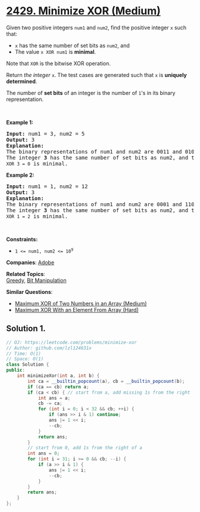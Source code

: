 # [2429. Minimize XOR (Medium)](https://leetcode.com/problems/minimize-xor)

<p>Given two positive integers <code>num1</code> and <code>num2</code>, find the positive integer <code>x</code> such that:</p>
<ul>
	<li><code>x</code> has the same number of set bits as <code>num2</code>, and</li>
	<li>The value <code>x XOR num1</code> is <strong>minimal</strong>.</li>
</ul>
<p>Note that <code>XOR</code> is the bitwise XOR operation.</p>
<p>Return <em>the integer </em><code>x</code>. The test cases are generated such that <code>x</code> is <strong>uniquely determined</strong>.</p>
<p>The number of <strong>set bits</strong> of an integer is the number of <code>1</code>'s in its binary representation.</p>
<p>&nbsp;</p>
<p><strong class="example">Example 1:</strong></p>
<pre><strong>Input:</strong> num1 = 3, num2 = 5
<strong>Output:</strong> 3
<strong>Explanation:</strong>
The binary representations of num1 and num2 are 0011 and 0101, respectively.
The integer <strong>3</strong> has the same number of set bits as num2, and the value <code>3 XOR 3 = 0</code> is minimal.
</pre>
<p><strong class="example">Example 2:</strong></p>
<pre><strong>Input:</strong> num1 = 1, num2 = 12
<strong>Output:</strong> 3
<strong>Explanation:</strong>
The binary representations of num1 and num2 are 0001 and 1100, respectively.
The integer <strong>3</strong> has the same number of set bits as num2, and the value <code>3 XOR 1 = 2</code> is minimal.
</pre>
<p>&nbsp;</p>
<p><strong>Constraints:</strong></p>
<ul>
	<li><code>1 &lt;= num1, num2 &lt;= 10<sup>9</sup></code></li>
</ul>

**Companies**:
[Adobe](https://leetcode.com/company/adobe)

**Related Topics**:  
[Greedy](https://leetcode.com/tag/greedy/), [Bit Manipulation](https://leetcode.com/tag/bit-manipulation/)

**Similar Questions**:
* [Maximum XOR of Two Numbers in an Array (Medium)](https://leetcode.com/problems/maximum-xor-of-two-numbers-in-an-array/)
* [Maximum XOR With an Element From Array (Hard)](https://leetcode.com/problems/maximum-xor-with-an-element-from-array/)

## Solution 1.

```cpp
// OJ: https://leetcode.com/problems/minimize-xor
// Author: github.com/lzl124631x
// Time: O(1)
// Space: O(1)
class Solution {
public:
    int minimizeXor(int a, int b) {
        int ca = __builtin_popcount(a), cb = __builtin_popcount(b);
        if (ca == cb) return a;
        if (ca < cb) { // start from a, add missing 1s from the right
            int ans = a;
            cb -= ca;
            for (int i = 0; i < 32 && cb; ++i) {
                if (ans >> i & 1) continue;
                ans |= 1 << i;
                --cb;
            }
            return ans;
        }
        // start from 0, add 1s from the right of a
        int ans = 0;
        for (int i = 31; i >= 0 && cb; --i) {
            if (a >> i & 1) {
                ans |= 1 << i;
                --cb;
            }
        }
        return ans;
    }
};
```